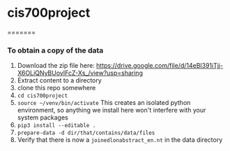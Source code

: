 # cis700project

=======

### To obtain a copy of the data

1. Download the zip file here: https://drive.google.com/file/d/14eBl391iTjj-X6OLiQNyBUovIFcZ-Xs_/view?usp=sharing
2. Extract content to a directory
3. clone this repo somewhere
4. `cd cis700project`
5. `source ~/venv/bin/activate` This creates an isolated python environment, so anything we install here won't interfere with your system packages
6. `pip3 install --editable .`
7. `prepare-data -d dir/that/contains/data/files`
8. Verify that there is now a `joinedlonabstract_en.nt` in the data directory
